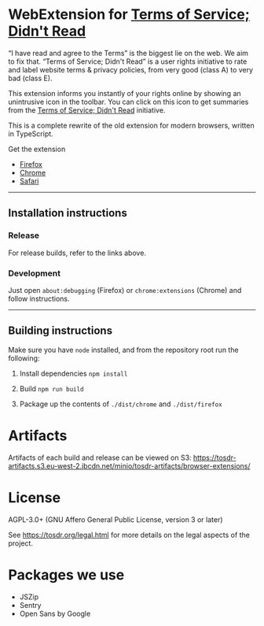 # WebExtension for [Terms of Service; Didn't Read][tosdr]

“I have read and agree to the Terms” is the biggest lie on the web.
We aim to fix that. “Terms of Service; Didn't Read” is a user
rights initiative to rate and label website terms & privacy
policies, from very good (class A) to very bad (class E).

This extension informs you instantly of your rights online by
showing an unintrusive icon in the toolbar. You can click on this
icon to get summaries from the [Terms of Service; Didn't
Read][tosdr] initiative.

This is a complete rewrite of the old extension for modern browsers, written in TypeScript.

Get the extension

- [Firefox](https://addons.mozilla.org/en-US/firefox/addon/terms-of-service-didnt-read/)
- [Chrome](https://chromewebstore.google.com/detail/terms-of-service-didn’t-r/hjdoplcnndgiblooccencgcggcoihigg)
- [Safari](https://apps.apple.com/en/app/tos-dr/id6470998202?l=en-GB)


[tosdr]: https://tosdr.org

-----------

Installation instructions
-------------------------
### Release
For release builds, refer to the links above.

### Development
Just open ```about:debugging``` (Firefox) or ``chrome:extensions`` (Chrome) and follow instructions.

-----------

Building instructions
---------------------

Make sure you have `node` installed, and from the repository root run the following:

1. Install dependencies
`npm install`

2. Build
`npm run build`

3. Package up the contents of `./dist/chrome` and `./dist/firefox`
 
Artifacts
======

Artifacts of each build and release can be viewed on S3: https://tosdr-artifacts.s3.eu-west-2.jbcdn.net/minio/tosdr-artifacts/browser-extensions/


License
======

AGPL-3.0+ (GNU Affero General Public License, version 3 or later)

See <https://tosdr.org/legal.html> for more details on the legal aspects of the project.

Packages we use
======

- JSZip
- Sentry
- Open Sans by Google